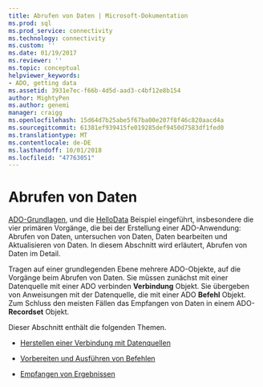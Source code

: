 ```yaml
---
title: Abrufen von Daten | Microsoft-Dokumentation
ms.prod: sql
ms.prod_service: connectivity
ms.technology: connectivity
ms.custom: ''
ms.date: 01/19/2017
ms.reviewer: ''
ms.topic: conceptual
helpviewer_keywords:
- ADO, getting data
ms.assetid: 3931e7ec-f66b-4d5d-aad3-c4bf12e8b154
author: MightyPen
ms.author: genemi
manager: craigg
ms.openlocfilehash: 15d64d7b25abe5f67ba00e207f8f46c820aacd4a
ms.sourcegitcommit: 61381ef939415fe019285def9450d7583df1fed0
ms.translationtype: MT
ms.contentlocale: de-DE
ms.lasthandoff: 10/01/2018
ms.locfileid: "47763051"
---
```

# <a name="getting-data"></a>Abrufen von Daten
[ADO-Grundlagen](../../../ado/guide/data/ado-fundamentals.md), und die [HelloData](../../../ado/guide/data/hellodata-a-simple-ado-application.md) Beispiel eingeführt, insbesondere die vier primären Vorgänge, die bei der Erstellung einer ADO-Anwendung: Abrufen von Daten, untersuchen von Daten, Daten bearbeiten und Aktualisieren von Daten. In diesem Abschnitt wird erläutert, Abrufen von Daten im Detail.  
  
 Tragen auf einer grundlegenden Ebene mehrere ADO-Objekte, auf die Vorgänge beim Abrufen von Daten. Sie müssen zunächst mit einer Datenquelle mit einer ADO verbinden **Verbindung** Objekt. Sie übergeben von Anweisungen mit der Datenquelle, die mit einer ADO **Befehl** Objekt. Zum Schluss den meisten Fällen das Empfangen von Daten in einem ADO- **Recordset** Objekt.  
  
 Dieser Abschnitt enthält die folgenden Themen.  
  
-   [Herstellen einer Verbindung mit Datenquellen](../../../ado/guide/data/connecting-to-data-sources.md)  
  
-   [Vorbereiten und Ausführen von Befehlen](../../../ado/guide/data/preparing-and-executing-commands.md)  
  
-   [Empfangen von Ergebnissen](../../../ado/guide/data/receiving-results.md)
